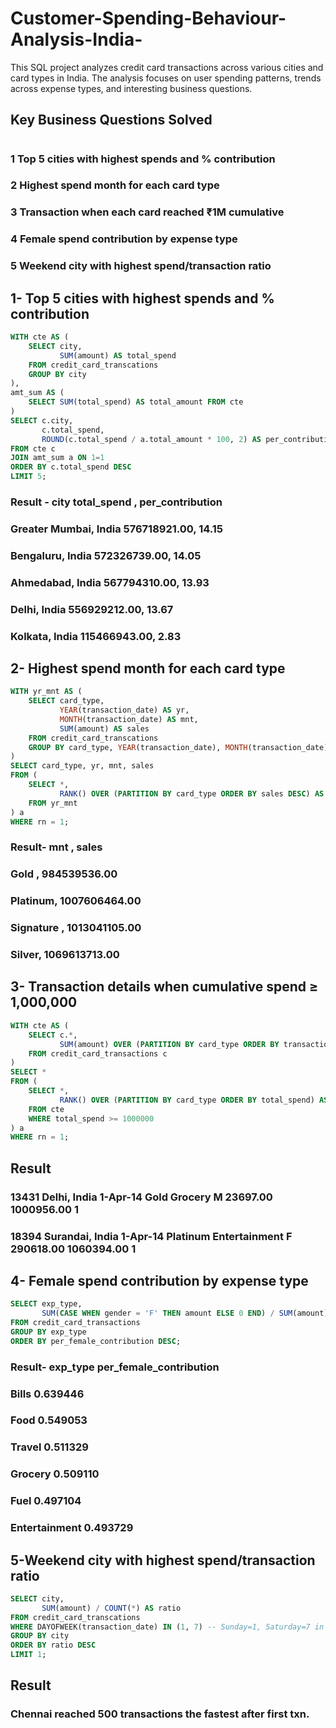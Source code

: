 # Customer-Spending-Behaviour-Analysis-India-
This SQL project analyzes credit card transactions across various cities and card types in India. The analysis focuses on user spending patterns, trends across expense types, and interesting business questions.

## Key Business Questions Solved
# 
### 1	Top 5 cities with highest spends and % contribution
### 2	Highest spend month for each card type
### 3	Transaction when each card reached ₹1M cumulative
### 4	Female spend contribution by expense type
### 5	Weekend city with highest spend/transaction ratio

## 1-  Top 5 cities with highest spends and % contribution
```sql 
WITH cte AS (
    SELECT city,
           SUM(amount) AS total_spend
    FROM credit_card_transcations
    GROUP BY city
),
amt_sum AS (
    SELECT SUM(total_spend) AS total_amount FROM cte
)
SELECT c.city,
       c.total_spend,
       ROUND(c.total_spend / a.total_amount * 100, 2) AS per_contribution
FROM cte c
JOIN amt_sum a ON 1=1
ORDER BY c.total_spend DESC
LIMIT 5;
```
### Result - city	            total_spend ,       	per_contribution
### Greater Mumbai, India	        576718921.00,	    14.15
### Bengaluru, India	            572326739.00,	      14.05
### Ahmedabad, India	567794310.00,	13.93
### Delhi, India	556929212.00,	13.67
### Kolkata, India	115466943.00,	2.83


## 2- Highest spend month for each card type

```sql
WITH yr_mnt AS (
    SELECT card_type,
           YEAR(transaction_date) AS yr,
           MONTH(transaction_date) AS mnt,
           SUM(amount) AS sales
    FROM credit_card_transcations
    GROUP BY card_type, YEAR(transaction_date), MONTH(transaction_date)
)
SELECT card_type, yr, mnt, sales
FROM (
    SELECT *,
           RANK() OVER (PARTITION BY card_type ORDER BY sales DESC) AS rn
    FROM yr_mnt
) a
WHERE rn = 1;
```
### Result- mnt	, sales
### Gold	,	984539536.00
### Platinum,		1007606464.00
### Signature	,	1013041105.00
### Silver, 	1069613713.00
## 3- Transaction details when cumulative spend ≥ 1,000,000
```sql
WITH cte AS (
    SELECT c.*,
           SUM(amount) OVER (PARTITION BY card_type ORDER BY transaction_date, transaction_id) AS total_spend
    FROM credit_card_transactions c
)
SELECT *
FROM (
    SELECT *,
           RANK() OVER (PARTITION BY card_type ORDER BY total_spend) AS rn
    FROM cte
    WHERE total_spend >= 1000000
) a
WHERE rn = 1;
```

## Result
### 13431	Delhi, India	1-Apr-14	Gold	Grocery	M	23697.00	1000956.00	1
### 18394	Surandai, India	1-Apr-14	Platinum	Entertainment	F	290618.00	1060394.00	1


## 4- Female spend contribution by expense type
```sql
SELECT exp_type,
       SUM(CASE WHEN gender = 'F' THEN amount ELSE 0 END) / SUM(amount) AS per_female_contribution
FROM credit_card_transactions
GROUP BY exp_type
ORDER BY per_female_contribution DESC;
```
### Result- exp_type	per_female_contribution
### Bills	0.639446
### Food	0.549053
### Travel	0.511329
### Grocery	0.509110
### Fuel	0.497104
### Entertainment	0.493729

## 5-Weekend city with highest spend/transaction ratio
```sql
SELECT city,
       SUM(amount) / COUNT(*) AS ratio
FROM credit_card_transcations
WHERE DAYOFWEEK(transaction_date) IN (1, 7) -- Sunday=1, Saturday=7 in MySQL
GROUP BY city
ORDER BY ratio DESC
LIMIT 1;
```
## Result 
### Chennai reached 500 transactions the fastest after first txn.

